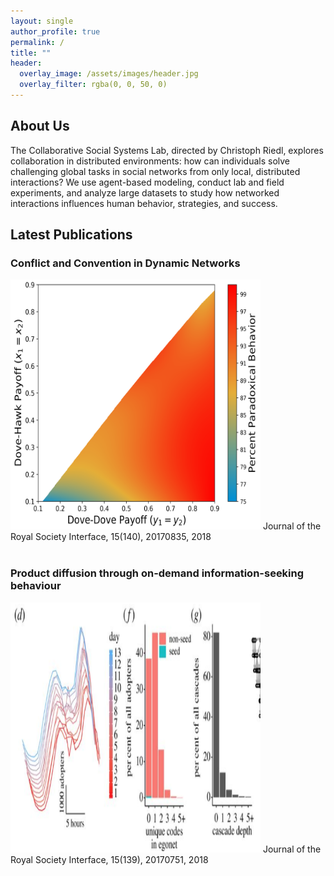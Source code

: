 ```yaml
---
layout: single
author_profile: true
permalink: /
title: ""
header:
  overlay_image: /assets/images/header.jpg
  overlay_filter: rgba(0, 0, 50, 0)
---
```


## About Us

The Collaborative Social Systems Lab, directed by Christoph Riedl, explores collaboration in distributed environments: how can individuals solve challenging global tasks in social networks from only local, distributed interactions? We use agent-based modeling, conduct lab and field experiments, and analyze large datasets to study how networked interactions influences human behavior, strategies, and success.


## Latest Publications

### Conflict and Convention in Dynamic Networks
<div class="clearfix"><img src="assets/images/conflict.png" width="400" height="400" class="align-right">
Journal of the Royal Society Interface, 15(140), 20170835, 2018
</div>
<br />

###   Product diffusion through on-demand information-seeking behaviour
<div class="clearfix">
<img src="assets/images/publication2.png" width="400" height="400" class="align-right">
Journal of the Royal Society Interface, 15(139), 20170751, 2018
</div>
